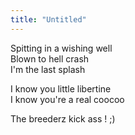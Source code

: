 ```yaml
---
title: "Untitled"
---
```


Spitting in a wishing well  
Blown to hell crash  
I'm the last splash

I know you little libertine  
I know you're a real coocoo

The breederz kick ass ! ;)

